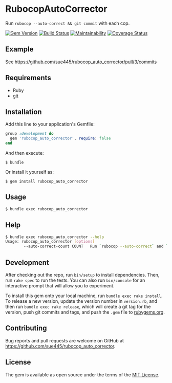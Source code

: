 # RubocopAutoCorrector

Run `rubocop --auto-correct && git commit` with each cop.

[![Gem Version](https://badge.fury.io/rb/rubocop_auto_corrector.svg)](https://badge.fury.io/rb/rubocop_auto_corrector)
[![Build Status](https://github.com/sue445/rubocop_auto_corrector/workflows/test/badge.svg?branch=master)](https://github.com/sue445/rubocop_auto_corrector/actions?query=workflow%3Atest)
[![Maintainability](https://api.codeclimate.com/v1/badges/384834e50f94e344c439/maintainability)](https://codeclimate.com/github/sue445/rubocop_auto_corrector/maintainability)
[![Coverage Status](https://coveralls.io/repos/github/sue445/rubocop_auto_corrector/badge.svg?branch=master)](https://coveralls.io/github/sue445/rubocop_auto_corrector?branch=master)

## Example
See https://github.com/sue445/rubocop_auto_corrector/pull/3/commits

## Requirements
* Ruby
* git

## Installation

Add this line to your application's Gemfile:

```ruby
group :development do
  gem 'rubocop_auto_corrector', require: false
end
```

And then execute:

    $ bundle

Or install it yourself as:

    $ gem install rubocop_auto_corrector

## Usage
```bash
$ bundle exec rubocop_auto_corrector
```

## Help
```bash
$ bundle exec rubocop_auto_corrector --help
Usage: rubocop_auto_corrector [options]
        --auto-correct-count COUNT   Run `rubocop --auto-correct` and `git commit` for this number of times. (default. 2)
```

## Development

After checking out the repo, run `bin/setup` to install dependencies. Then, run `rake spec` to run the tests. You can also run `bin/console` for an interactive prompt that will allow you to experiment.

To install this gem onto your local machine, run `bundle exec rake install`. To release a new version, update the version number in `version.rb`, and then run `bundle exec rake release`, which will create a git tag for the version, push git commits and tags, and push the `.gem` file to [rubygems.org](https://rubygems.org).

## Contributing

Bug reports and pull requests are welcome on GitHub at https://github.com/sue445/rubocop_auto_corrector.

## License

The gem is available as open source under the terms of the [MIT License](https://opensource.org/licenses/MIT).
